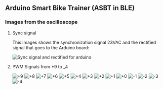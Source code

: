 ## Arduino Smart Bike Trainer (ASBT in BLE)

### Images from the oscilloscope

1. Sync signal

   This images shows the synchronization signal 23VAC and the rectified signal that goes to the Arduino board:

   ![Sync signal and rectified for arduino](images/dso_08_22_19_57_54.png)
   
2. PWM Signals from +9 to _4

   ![+9](images/dso_08_22_19_45_22.png)
   ![+8](images/dso_08_22_19_45_46.png)
   ![+7](images/dso_08_22_19_45_56.png)
   ![+6](images/dso_08_22_19_46_03.png)
   ![+5](images/dso_08_22_19_46_13.png)
   ![+4](images/dso_08_22_19_46_25.png)
   ![+3](images/dso_08_22_19_46_33.png)
   ![+2](images/dso_08_22_19_46_47.png)
   ![+1](images/dso_08_22_19_46_52.png)
   ![+0](images/dso_08_22_19_46_58.png)
   ![-1](images/dso_08_22_19_47_03.png)
   ![-2](images/dso_08_22_19_47_22.png)
   ![-3](images/dso_08_22_19_47_28.png)
   ![-4](images/dso_08_22_19_47_35.png)

